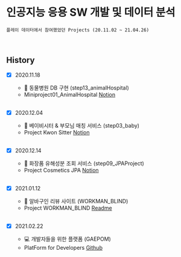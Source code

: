 # 인공지능 응용 SW 개발 및 데이터 분석 

    플레이 데이터에서 참여했었던 Projects (20.11.02 ~ 21.04.26) 

<br>

## History

- [x] 2020.11.18
    - 🐶 동물병원 DB 구현 (step13_animalHospital)
    - Miniproject01_AnimalHospital  [Notion](https://www.notion.so/75c5281df7dc44da971cb17eab5d9dcf)
    
    <br>
    
- [x] 2020.12.04
    - &#127868; 베이비시터 & 부모님 매칭 서비스 (step03_baby)
    - Project Kwon Sitter  [Notion](https://www.notion.so/Project-Kwon-Sitter-f9fe5f9fc7c34f82b42e4b048f02b644)   
    
    <br>
    
- [x] 2020.12.14
    - &#128132; 화장품 유해성분 조회 서비스 (step09_JPAProject)
    - Project Cosmetics JPA  [Notion](https://www.notion.so/Playdata-Project-JPA-JPQL-c56be3efca3e41cda77ddbd484f70fe6)
    
    <br>

- [x] 2021.01.12
    - 🤑 알바구인 리뷰 사이트 (WORKMAN_BLIND)
    - Project WORKMAN_BLIND  [Readme](https://github.com/WORKMAN-BLIND/WORKMAN_BLIND)
    
    <br>
    
- [x] 2021.02.22
    - 💻️ 개발자들을 위한 플랫폼 (GAEPOM)
    - PlatForm for Developers  [Github](https://github.com/adevep/GAEPOM)
    
    <br>

